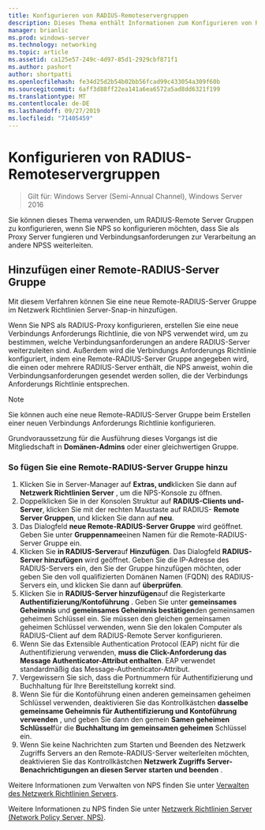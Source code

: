 ```yaml
---
title: Konfigurieren von RADIUS-Remoteservergruppen
description: Dieses Thema enthält Informationen zum Konfigurieren von RADIUS-Remote Server Gruppen auf dem Netzwerk Richtlinien Server unter Windows Server 2016.
manager: brianlic
ms.prod: windows-server
ms.technology: networking
ms.topic: article
ms.assetid: ca125e57-249c-4d97-85d1-2929cbf871f1
ms.author: pashort
author: shortpatti
ms.openlocfilehash: fe34d25d2b54b02bb56fcad99c433054a309f60b
ms.sourcegitcommit: 6aff3d88ff22ea141a6ea6572a5ad8dd6321f199
ms.translationtype: MT
ms.contentlocale: de-DE
ms.lasthandoff: 09/27/2019
ms.locfileid: "71405459"
---
```

# <a name="configure-remote-radius-server-groups"></a>Konfigurieren von RADIUS-Remoteservergruppen

>Gilt für: Windows Server (Semi-Annual Channel), Windows Server 2016

Sie können dieses Thema verwenden, um RADIUS-Remote Server Gruppen zu konfigurieren, wenn Sie NPS so konfigurieren möchten, dass Sie als Proxy Server fungieren und Verbindungsanforderungen zur Verarbeitung an andere NPSS weiterleiten.

## <a name="add-a-remote-radius-server-group"></a>Hinzufügen einer Remote-RADIUS-Server Gruppe

Mit diesem Verfahren können Sie eine neue Remote-RADIUS-Server Gruppe im Netzwerk Richtlinien Server-Snap-in hinzufügen.

Wenn Sie NPS als RADIUS-Proxy konfigurieren, erstellen Sie eine neue Verbindungs Anforderungs Richtlinie, die von NPS verwendet wird, um zu bestimmen, welche Verbindungsanforderungen an andere RADIUS-Server weiterzuleiten sind. Außerdem wird die Verbindungs Anforderungs Richtlinie konfiguriert, indem eine Remote-RADIUS-Server Gruppe angegeben wird, die einen oder mehrere RADIUS-Server enthält, die NPS anweist, wohin die Verbindungsanforderungen gesendet werden sollen, die der Verbindungs Anforderungs Richtlinie entsprechen.

>[!NOTE]
>Sie können auch eine neue Remote-RADIUS-Server Gruppe beim Erstellen einer neuen Verbindungs Anforderungs Richtlinie konfigurieren.

Grundvoraussetzung für die Ausführung dieses Vorgangs ist die Mitgliedschaft in **Domänen-Admins** oder einer gleichwertigen Gruppe.

### <a name="to-add-a-remote-radius-server-group"></a>So fügen Sie eine Remote-RADIUS-Server Gruppe hinzu 

1. Klicken Sie in Server-Manager auf **Extras, und**klicken Sie dann auf **Netzwerk Richtlinien Server** , um die NPS-Konsole zu öffnen.
2. Doppelklicken Sie in der Konsolen Struktur auf **RADIUS-Clients und-Server**, klicken Sie mit der rechten Maustaste auf RADIUS- **Remote Server Gruppen**, und klicken Sie dann auf **neu**.
3. Das Dialogfeld **neue Remote-RADIUS-Server Gruppe** wird geöffnet. Geben Sie unter **Gruppenname**einen Namen für die Remote-RADIUS-Server Gruppe ein.
4. Klicken Sie **in RADIUS-Server**auf **Hinzufügen**. Das Dialogfeld **RADIUS-Server hinzufügen** wird geöffnet. Geben Sie die IP-Adresse des RADIUS-Servers ein, den Sie der Gruppe hinzufügen möchten, oder geben Sie den voll qualifizierten Domänen Namen \(FQDN\) des RADIUS-Servers ein, und klicken Sie dann auf **überprüfen**.
5. Klicken Sie in **RADIUS-Server hinzufügen**auf die Registerkarte **Authentifizierung/Kontoführung** . Geben Sie unter **gemeinsames Geheimnis** und **gemeinsames Geheimnis bestätigen**den gemeinsamen geheimen Schlüssel ein. Sie müssen den gleichen gemeinsamen geheimen Schlüssel verwenden, wenn Sie den lokalen Computer als RADIUS-Client auf dem RADIUS-Remote Server konfigurieren.
6. Wenn Sie das Extensible Authentication Protocol (EAP) nicht für die Authentifizierung verwenden, **muss die Click-Anforderung das Message Authenticator-Attribut enthalten**. EAP verwendet standardmäßig das Message-Authenticator-Attribut.
7. Vergewissern Sie sich, dass die Portnummern für Authentifizierung und Buchhaltung für Ihre Bereitstellung korrekt sind.
8. Wenn Sie für die Kontoführung einen anderen gemeinsamen geheimen Schlüssel verwenden, deaktivieren Sie das Kontrollkästchen **dasselbe gemeinsame Geheimnis für Authentifizierung und Kontoführung verwenden** , und geben Sie dann den gemein **Samen geheimen Schlüssel**für die **Buchhaltung im** **gemeinsamen geheimen** Schlüssel ein.
9. Wenn Sie keine Nachrichten zum Starten und Beenden des Netzwerk Zugriffs Servers an den Remote-RADIUS-Server weiterleiten möchten, deaktivieren Sie das Kontrollkästchen **Netzwerk Zugriffs Server-Benachrichtigungen an diesen Server starten und beenden** .

Weitere Informationen zum Verwalten von NPS finden Sie unter [Verwalten des Netzwerk Richtlinien Servers](nps-manage-top.md).

Weitere Informationen zu NPS finden Sie unter [Netzwerk Richtlinien Server (Network Policy Server, NPS)](nps-top.md).


